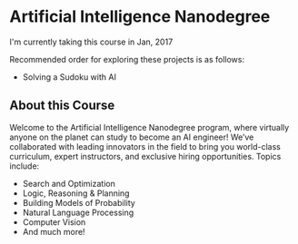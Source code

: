# Artificial Intelligence Nanodegree

I'm currently taking this course in Jan, 2017

Recommended order for exploring these projects is as follows:

- Solving a Sudoku with AI

## About this Course

Welcome to the Artificial Intelligence Nanodegree program, where virtually anyone on the planet can study to become an AI engineer! We’ve collaborated with leading innovators in the field to bring you world-class curriculum, expert instructors, and exclusive hiring opportunities. Topics include:

- Search and Optimization
- Logic, Reasoning & Planning
- Building Models of Probability
- Natural Language Processing
- Computer Vision
- And much more!